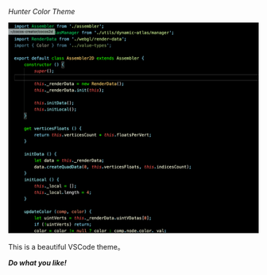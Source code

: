 *Hunter Color Theme*

![showColorTheme.png](https://github.com/hunterlevesque/hunter-color-theme/blob/master/resources/showColorTheme.png)

This is a beautiful VSCode theme。

***Do what you like!***



